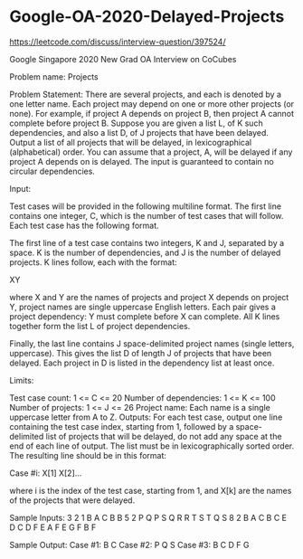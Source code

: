 # Google-OA-2020-Delayed-Projects
https://leetcode.com/discuss/interview-question/397524/

Google Singapore
2020 New Grad OA
Interview on CoCubes

Problem name: Projects

Problem Statement:
There are several projects, and each is denoted by a one letter name. Each project may depend on one or more other projects (or none). For example, if project A depends on project B, then project A cannot complete before project B. Suppose you are given a list L, of K such dependencies, and also a list D, of J projects that have been delayed. Output a list of all projects that will be delayed, in lexicographical (alphabetical) order. You can assume that a project, A, will be delayed if any project A depends on is delayed. The input is guaranteed to contain no circular dependencies.

Input:

Test cases will be provided in the following multiline format. The first line contains one integer, C, which is the number of test cases that will follow. Each test case has the following format.

The first line of a test case contains two integers, K and J, separated by a space. K is the number of dependencies, and J is the number of delayed projects. K lines follow, each with the format:

XY

where X and Y are the names of projects and project X depends on project Y, project names are single uppercase English letters. Each pair gives a project dependency: Y must complete before X can complete. All K lines together form the list L of project dependencies.

Finally, the last line contains J space-delimited project names (single letters, uppercase). This gives the list D of length J of projects that have been delayed. Each project in D is listed in the dependency list at least once.

Limits:

Test case count: 1 <= C <= 20
Number of dependencies: 1 <= K <= 100
Number of projects: 1 <= J <= 26
Project name: Each name is a single uppercase letter from A to Z.
Outputs:
For each test case, output one line containing the test case index, starting from 1, followed by a space-delimited list of projects that will be delayed, do not add any space at the end of each line of output. The list must be in lexicographically sorted order. The resulting line should be in this format:

Case #i: X[1] X[2]...

where i is the index of the test case, starting from 1, and X[k] are the names of the projects that were delayed.

Sample Inputs:
3
2 1
B A
C B
B
5 2
P Q
P S
Q R
R T
S T
Q S
8 2
B A
C B
C E
D C
D F
E A
F E
G F
B F

Sample Output:
Case #1: B C
Case #2: P Q S
Case #3: B C D F G
